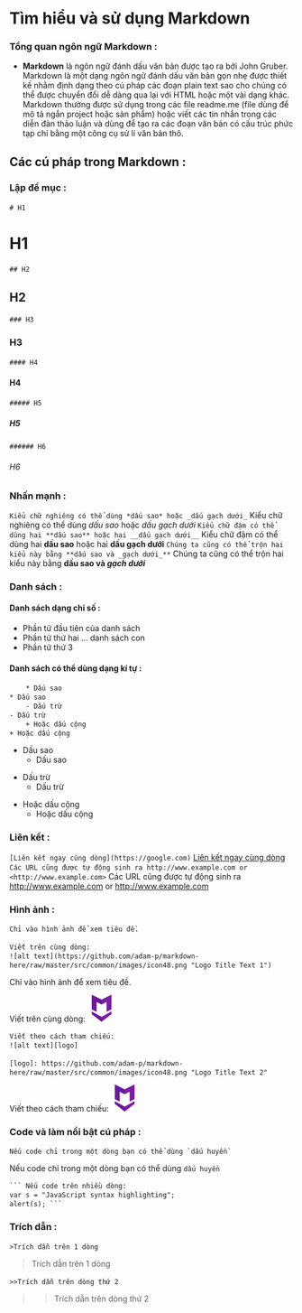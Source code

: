 ﻿# Tìm hiểu và sử dụng Markdown
### Tổng quan ngôn ngữ Markdown :
 - **Markdown** là ngôn ngữ đánh dấu văn bản được tạo ra bởi John Gruber. Markdown là một dạng ngôn ngữ đánh dấu văn bản gọn nhẹ được thiết kế nhằm định dạng theo cú pháp các đoạn plain text sao cho chúng có thể được chuyển đổi dễ dàng qua lại với HTML hoặc một vài dạng khác. Markdown thường được sử dụng trong các file readme.me (file dùng để mô tả ngắn project hoặc sản phẩm) hoặc viết các tin nhắn trong các diễn đàn thảo luận và dùng để tạo ra các đoạn văn bản có cấu trúc phức tạp chỉ bằng một công cụ sử lí văn bản thô.
## Các cú pháp trong Markdown :
### Lập đề mục :
`# H1`
# H1
`## H2`
## H2
`### H3`
### H3
`#### H4`
#### H4
`##### H5`
##### H5
`###### H6`
###### H6
### Nhấn mạnh :
`Kiểu chữ nghiêng có thể dùng *dấu sao* hoặc _dấu gạch dưới_`
Kiểu chữ nghiêng có thể dùng *dấu sao* hoặc _dấu gạch dưới_
`Kiểu chữ đậm có thể dùng hai **dấu sao** hoặc hai __dấu gạch dưới__`
Kiểu chữ đậm có thể dùng hai **dấu sao** hoặc hai __dấu gạch dưới__
`Chúng ta cũng có thể trộn hai kiểu này bằng **dấu sao và _gạch dưới_**`
Chúng ta cũng có thể trộn hai kiểu này bằng **dấu sao và _gạch dưới_**
### Danh sách :
#### Danh sách dạng chỉ số :
 - Phần tử đầu tiên của danh sách
 - Phần tử thứ hai
 ... danh sách con
 - Phần tử thứ 3
#### Danh sách có thể dùng dạng kí tự :
```
	* Dấu sao
* Dấu sao
	- Dấu trừ
- Dấu trừ
	+ Hoặc dấu cộng
+ Hoặc dấu cộng
```

* Dấu sao
	* Dấu sao
- Dấu trừ
	- Dấu trừ
+ Hoặc dấu cộng
	+ Hoặc dấu cộng
### Liên kết :
`[Liên kết ngay cùng dòng](https://google.com)`
[Liên kết ngay cùng dòng](https://google.com)
`Các URL cũng được tự động sinh ra
http://www.example.com or <http://www.example.com>`
Các URL cũng được tự động sinh ra
http://www.example.com or <http://www.example.com>
### Hình ảnh :
```
Chỉ vào hình ảnh để xem tiêu đề.

Viết trên cùng dòng:
![alt text](https://github.com/adam-p/markdown-here/raw/master/src/common/images/icon48.png "Logo Title Text 1")
```
Chỉ vào hình ảnh để xem tiêu đề.

Viết trên cùng dòng:
![alt text](https://github.com/adam-p/markdown-here/raw/master/src/common/images/icon48.png "Logo Title Text 1")
```
Viết theo cách tham chiếu: 
![alt text][logo] 

[logo]: https://github.com/adam-p/markdown-here/raw/master/src/common/images/icon48.png "Logo Title Text 2"
```
Viết theo cách tham chiếu: 
![alt text][logo] 

[logo]: https://github.com/adam-p/markdown-here/raw/master/src/common/images/icon48.png "Logo Title Text 2"

### Code và làm nổi bật cú pháp :
```
Nếu code chỉ trong một dòng bạn có thể dùng `dấu huyền`
```
Nếu code chỉ trong một dòng bạn có thể dùng `dấu huyền`
```
``` Nếu code trên nhiều dòng: 
var s = "JavaScript syntax highlighting"; 
alert(s); ```
```
### Trích dẫn :
`>Trích dẫn trên 1 dòng`
>Trích dẫn trên 1 dòng

`>>Trích dẫn trên dòng thứ 2`
>>Trích dẫn trên dòng thứ 2


